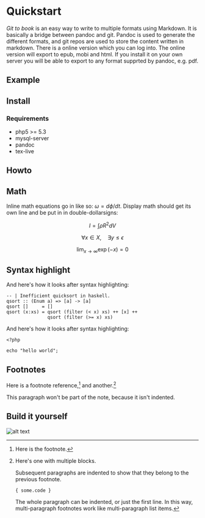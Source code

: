# Quickstart

*Git to book* is an easy way to write to multiple formats using Markdown. It is basically a bridge between pandoc and git. Pandoc is used to generate the different formats, and git repos are used to store the content written in markdown. There is a online version which you can log into. The online version will export to epub, mobi and html. If you install it on your own server you will be able to export to any format supprted by pandoc, e.g. pdf. 

## Example 



## Install

### Requirements

* php5 >= 5.3
* mysql-server
* pandoc
* tex-live



## Howto

## Math

Inline math equations go in like so: $\omega = d\phi / dt$. Display
math should get its own line and be put in in double-dollarsigns:

$$I = \int \rho R^{2} dV$$

$$\forall x \in X, \quad \exists y \leq \epsilon$$

$$\lim_{x \to \infty} \exp(-x) = 0$$

## Syntax highlight

And here's how it looks after syntax highlighting:

~~~~~~~~~~~~~~~~~~~~~~~~~~~~~~~~~~~~~~~~~~ {.haskell}
-- | Inefficient quicksort in haskell.
qsort :: (Enum a) => [a] -> [a]
qsort []     = []
qsort (x:xs) = qsort (filter (< x) xs) ++ [x] ++
               qsort (filter (>= x) xs) 
~~~~~~~~~~~~~~~~~~~~~~~~~~~~~~~~~~~~~~~~~~~~~~~~~~~~


And here's how it looks after syntax highlighting:

~~~{.php}
<?php

echo "hello world";
~~~~

## Footnotes

Here is a footnote reference,[^1] and another.[^longnote]

[^1]: Here is the footnote.

[^longnote]: Here's one with multiple blocks.

    Subsequent paragraphs are indented to show that they
belong to the previous footnote.

        { some.code }

    The whole paragraph can be indented, or just the first
    line.  In this way, multi-paragraph footnotes work like
    multi-paragraph list items.

This paragraph won't be part of the note, because it
isn't indented.

## Build it yourself

![alt text](images/test.jpg "Title")
